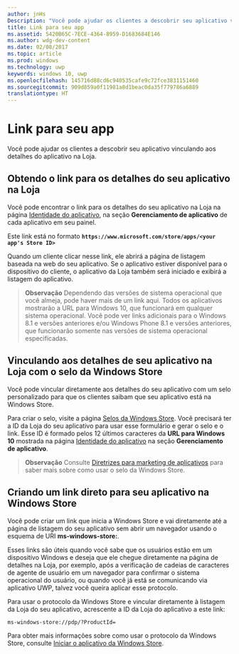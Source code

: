 ```yaml
---
author: jnHs
Description: "Você pode ajudar os clientes a descobrir seu aplicativo vinculando aos detalhes do aplicativo na Loja."
title: Link para seu app
ms.assetid: 5420B65C-7ECE-4364-8959-D1683684E146
ms.author: wdg-dev-content
ms.date: 02/08/2017
ms.topic: article
ms.prod: windows
ms.technology: uwp
keywords: windows 10, uwp
ms.openlocfilehash: 145716d88cd6c940535cafe9c72fce3831151460
ms.sourcegitcommit: 909d859a0f11981a8d1beac0da35f779786a6889
translationtype: HT
---
```

# <a name="link-to-your-app"></a>Link para seu app


Você pode ajudar os clientes a descobrir seu aplicativo vinculando aos detalhes do aplicativo na Loja.

## <a name="getting-the-link-to-your-apps-store-listing"></a>Obtendo o link para os detalhes do seu aplicativo na Loja


Você pode encontrar o link para os detalhes do seu aplicativo na Loja na página [Identidade do aplicativo](view-app-identity-details.md), na seção **Gerenciamento de aplicativo** de cada aplicativo em seu painel.

Este link está no formato **`https://www.microsoft.com/store/apps/<your app's Store ID>`**

Quando um cliente clicar nesse link, ele abrirá a página de listagem baseada na web do seu aplicativo. Se o aplicativo estiver disponível para o dispositivo do cliente, o aplicativo da Loja também será iniciado e exibirá a listagem do aplicativo.

> **Observação**  Dependendo das versões de sistema operacional que você almeja, pode haver mais de um link aqui. Todos os aplicativos mostrarão a URL para Windows 10, que funcionará em qualquer sistema operacional. Você pode ver links adicionais para o Windows 8.1 e versões anteriores e/ou Windows Phone 8.1 e versões anteriores, que funcionarão somente nas versões de sistema operacional especificadas.

 

## <a name="linking-to-your-apps-store-listing-with-the-windows-store-badge"></a>Vinculando aos detalhes de seu aplicativo na Loja com o selo da Windows Store


Você pode vincular diretamente aos detalhes do seu aplicativo com um selo personalizado para que os clientes saibam que seu aplicativo está na Windows Store.

Para criar o selo, visite a página [Selos da Windows Store](http://go.microsoft.com/fwlink/p/?LinkID=534236). Você precisará ter a ID da Loja do seu aplicativo para usar esse formulário e gerar o selo e o link. Esse ID é formado pelos 12 últimos caracteres da **URL para Windows 10** mostrada na página [Identidade do aplicativo](view-app-identity-details.md) na seção **Gerenciamento de aplicativo**.

> **Observação**  Consulte [Diretrizes para marketing de aplicativos](app-marketing-guidelines.md) para saber mais sobre como usar o selo da Windows Store.

 

## <a name="linking-directly-to-your-app-in-the-windows-store"></a>Criando um link direto para seu aplicativo na Windows Store


Você pode criar um link que inicia a Windows Store e vai diretamente até a página de listagem do seu aplicativo sem abrir um navegador usando o esquema de URI **ms-windows-store:**.

Esses links são úteis quando você sabe que os usuários estão em um dispositivo Windows e deseja que ele chegue diretamente na página de detalhes na Loja, por exemplo, após a verificação de cadeias de caracteres de agente de usuário em um navegador para confirmar o sistema operacional do usuário, ou quando você já está se comunicando via aplicativo UWP, talvez você queira aplicar esse protocolo.

Para usar o protocolo da Windows Store e vincular diretamente à listagem da Loja do seu aplicativo, acrescente a ID da Loja do aplicativo a este link:

`ms-windows-store://pdp/?ProductId=`

Para obter mais informações sobre como usar o protocolo da Windows Store, consulte [Iniciar o aplicativo da Windows Store](../launch-resume/launch-store-app.md).

 

 




